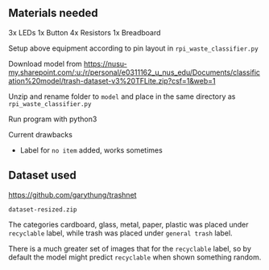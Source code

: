 ## Materials needed

3x LEDs
1x Button
4x Resistors
1x Breadboard

Setup above equipment according to pin layout in `rpi_waste_classifier.py`

Download model from https://nusu-my.sharepoint.com/:u:/r/personal/e0311162_u_nus_edu/Documents/classification%20model/trash-dataset-v3%20TFLite.zip?csf=1&web=1

Unzip and rename folder to `model` and place in the same directory as `rpi_waste_classifier.py`

Run program with python3

Current drawbacks

- Label for `no item` added, works sometimes


## Dataset used

https://github.com/garythung/trashnet 

`dataset-resized.zip`

The categories cardboard, glass, metal, paper, plastic was placed under `recyclable` label, while trash was placed under `general trash` label. 

There is a much greater set of images that for the `recyclable` label, so by default the model might predict `recyclable` when shown something random.
